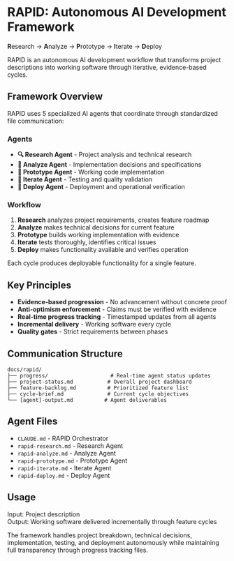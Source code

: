 # RAPID: Autonomous AI Development Framework

**R**esearch → **A**nalyze → **P**rototype → **I**terate → **D**eploy

RAPID is an autonomous AI development workflow that transforms project descriptions into working software through iterative, evidence-based cycles.

## Framework Overview

RAPID uses 5 specialized AI agents that coordinate through standardized file communication:

### Agents

- **🔍 Research Agent** - Project analysis and technical research
- **🧠 Analyze Agent** - Implementation decisions and specifications  
- **🔨 Prototype Agent** - Working code implementation
- **🔬 Iterate Agent** - Testing and quality validation
- **🚀 Deploy Agent** - Deployment and operational verification

### Workflow

1. **Research** analyzes project requirements, creates feature roadmap
2. **Analyze** makes technical decisions for current feature
3. **Prototype** builds working implementation with evidence
4. **Iterate** tests thoroughly, identifies critical issues
5. **Deploy** makes functionality available and verifies operation

Each cycle produces deployable functionality for a single feature.

## Key Principles

- **Evidence-based progression** - No advancement without concrete proof
- **Anti-optimism enforcement** - Claims must be verified with evidence
- **Real-time progress tracking** - Timestamped updates from all agents
- **Incremental delivery** - Working software every cycle
- **Quality gates** - Strict requirements between phases

## Communication Structure

```
docs/rapid/
├── progress/                    # Real-time agent status updates
├── project-status.md           # Overall project dashboard
├── feature-backlog.md          # Prioritized feature list
├── cycle-brief.md              # Current cycle objectives
└── [agent]-output.md          # Agent deliverables
```

## Agent Files

- `CLAUDE.md` - RAPID Orchestrator
- `rapid-research.md` - Research Agent
- `rapid-analyze.md` - Analyze Agent  
- `rapid-prototype.md` - Prototype Agent
- `rapid-iterate.md` - Iterate Agent
- `rapid-deploy.md` - Deploy Agent

## Usage

Input: Project description  
Output: Working software delivered incrementally through feature cycles

The framework handles project breakdown, technical decisions, implementation, testing, and deployment autonomously while maintaining full transparency through progress tracking files.
